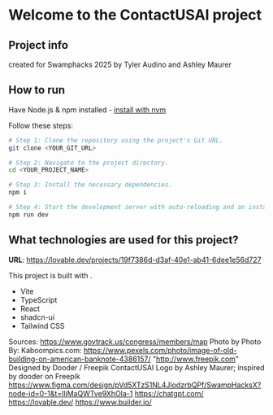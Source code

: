 # Welcome to the ContactUSAI project

## Project info
created for Swamphacks 2025 by Tyler Audino and Ashley Maurer

## How to run
Have Node.js & npm installed - [install with nvm](https://github.com/nvm-sh/nvm#installing-and-updating)

Follow these steps:

```sh
# Step 1: Clone the repository using the project's Git URL.
git clone <YOUR_GIT_URL>

# Step 2: Navigate to the project directory.
cd <YOUR_PROJECT_NAME>

# Step 3: Install the necessary dependencies.
npm i

# Step 4: Start the development server with auto-reloading and an instant preview.
npm run dev
```

## What technologies are used for this project?

**URL**: https://lovable.dev/projects/19f7386d-d3af-40e1-ab41-6dee1e56d727

This project is built with .

- Vite
- TypeScript
- React
- shadcn-ui
- Tailwind CSS

Sources:
https://www.govtrack.us/congress/members/map
Photo by Photo By: Kaboompics.com: https://www.pexels.com/photo/image-of-old-building-on-american-banknote-4386157/
"http://www.freepik.com" Designed by Dooder / Freepik
ContactUSAI Logo by Ashley Maurer; inspired by dooder on Freepik
https://www.figma.com/design/pVd5XTzS1NL4JlodzrbQPf/SwampHacksX?node-id=0-1&t=IljMaQWTve9XhOla-1
https://chatgpt.com/
https://lovable.dev/
https://www.builder.io/

